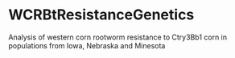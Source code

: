 # WCRBtResistanceGenetics
Analysis of western corn rootworm resistance to Ctry3Bb1 corn in populations from Iowa, Nebraska and Minesota
